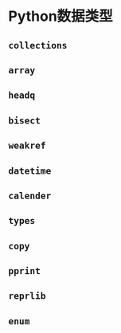 #	Python数据类型

##	`collections`

##	`array`

##	`headq`

##	`bisect`

##	`weakref`

##	`datetime`

##	`calender`

##	`types`

##	`copy`

##	`pprint`

##	`reprlib`

##	`enum`


